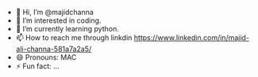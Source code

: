 - 👋 Hi, I’m @majidchanna
- 👀 I’m interested in coding.
- 🌱 I’m currently learning python.
- 📫 How to reach me through linkdin https://www.linkedin.com/in/majid-ali-channa-581a7a2a5/
- 😄 Pronouns: MAC
- ⚡ Fun fact: ...

<!---
majidchanna/majidchanna is a ✨ special ✨ repository because its `README.md` (this file) appears on your GitHub profile.
You can click the Preview link to take a look at your changes.
--->
